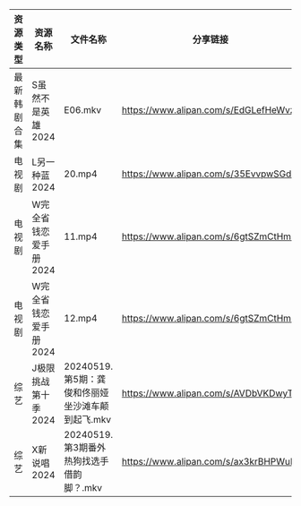 | 资源类型   | 资源名称          | 文件名称                            | 分享链接                                 | 更新时间                |
| ------ | ------------- | ------------------------------- | ------------------------------------ | ------------------- |
| 最新韩剧合集 | S虽然不是英雄2024   | E06.mkv                         | https://www.alipan.com/s/EdGLefHeWvz | 2024-05-20 00:07:02 |
| 电视剧    | L另一种蓝2024     | 20.mp4                          | https://www.alipan.com/s/35EvvpwSGdk | 2024-05-20 00:05:54 |
| 电视剧    | W完全省钱恋爱手册2024 | 11.mp4                          | https://www.alipan.com/s/6gtSZmCtHmc | 2024-05-20 00:07:14 |
| 电视剧    | W完全省钱恋爱手册2024 | 12.mp4                          | https://www.alipan.com/s/6gtSZmCtHmc | 2024-05-20 00:07:13 |
| 综艺     | J极限挑战第十季2024  | 20240519.第5期：龚俊和佟丽娅坐沙滩车颠到起飞.mkv | https://www.alipan.com/s/AVDbVKDwyT9 | 2024-05-20 00:08:31 |
| 综艺     | X新说唱2024      | 20240519.第3期番外 热狗找选手借韵脚？.mkv    | https://www.alipan.com/s/ax3krBHPWuN | 2024-05-20 00:09:49 |
